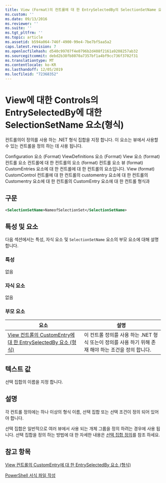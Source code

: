 ```yaml
---
title: View (Format)의 컨트롤에 대 한 EntrySelectedBy의 SelectionSetName 요소 | Microsoft Docs
ms.custom: ''
ms.date: 09/13/2016
ms.reviewer: ''
ms.suite: ''
ms.tgt_pltfrm: ''
ms.topic: article
ms.assetid: b594a064-746f-4900-99e4-7be7bf5aa5a2
caps.latest.revision: 7
ms.openlocfilehash: d540c99707f4e0796b2d408f2161a9208257ab32
ms.sourcegitcommit: debd2b38fb8070a7357bf1a4bf9cc736f3702f31
ms.translationtype: MT
ms.contentlocale: ko-KR
ms.lasthandoff: 12/05/2019
ms.locfileid: "72368352"
---
```

# <a name="selectionsetname-element-for-entryselectedby-for-controls-for-view-format"></a>View에 대한 Controls의 EntrySelectedBy에 대한 SelectionSetName 요소(형식)

컨트롤의이 정의를 사용 하는 .NET 형식 집합을 지정 합니다. 이 요소는 뷰에서 사용할 수 있는 컨트롤을 정의 하는 데 사용 됩니다.

Configuration 요소 (Format) ViewDefinitions 요소 (Format) View 요소 (format) 컨트롤 요소 컨트롤에 대 한 컨트롤의 요소 (format) 컨트롤 요소 뷰 (format) CustomEntries 요소에 대 한 컨트롤에 대 한 컨트롤의 요소입니다. View (format) CustomControl 컨트롤에 대 한 컨트롤의 customentry 요소에 대 한 컨트롤의 Customentry 요소에 대 한 컨트롤의 CustomEntry 요소에 대 한 컨트롤 형식과

## <a name="syntax"></a>구문

```xml
<SelectionSetName>NameofSelectionSet</SelectionSetName>

```

## <a name="attributes-and-elements"></a>특성 및 요소

다음 섹션에서는 특성, 자식 요소 및 `SelectionSetName` 요소의 부모 요소에 대해 설명 합니다.

### <a name="attributes"></a>특성

없음

### <a name="child-elements"></a>자식 요소

없음

### <a name="parent-elements"></a>부모 요소

|요소|설명|
|-------------|-----------------|
|[View 컨트롤의 CustomEntry에 대 한 EntrySelectedBy 요소 (형식)](./entryselectedby-element-for-customentry-for-controls-for-view-format.md)|이 컨트롤 정의를 사용 하는 .NET 형식 또는이 정의를 사용 하기 위해 존재 해야 하는 조건을 정의 합니다.|

## <a name="text-value"></a>텍스트 값

선택 집합의 이름을 지정 합니다.

## <a name="remarks"></a>설명

각 컨트롤 정의에는 하나 이상의 형식 이름, 선택 집합 또는 선택 조건이 정의 되어 있어야 합니다.

선택 집합은 일반적으로 여러 뷰에서 사용 되는 개체 그룹을 정의 하려는 경우에 사용 됩니다. 선택 집합을 정의 하는 방법에 대 한 자세한 내용은 [선택 집합 정의](./defining-selection-sets.md)를 참조 하세요.

## <a name="see-also"></a>참고 항목

[View 컨트롤의 CustomEntry에 대 한 EntrySelectedBy 요소 (형식)](./entryselectedby-element-for-customentry-for-controls-for-view-format.md)

[PowerShell 서식 파일 작성](./writing-a-powershell-formatting-file.md)
